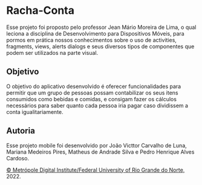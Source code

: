 # Racha-Conta

Esse projeto foi proposto pelo professor Jean Mário Moreira de Lima, o qual leciona a disciplina de Desenvolvimento para Dispositivos Móveis, para pormos em prática nossos conhecimentos sobre o uso de activities, fragments, views, alerts dialogs e seus diversos tipos de componentes que podem ser utilizados na parte visual.  

## Objetivo

O objetivo do aplicativo desenvolvido é oferecer funcionalidades para permitir que um grupo de pessoas possam contabilizar os seus itens consumidos como bebidas e comidas, e consigam fazer os cálculos necessários para saber quanto cada pessoa iria pagar caso dividissem a conta igualitariamente.                      

## Autoria

Esse projeto mobile foi desenvolvido por João Victtor Carvalho de Luna, Mariana Medeiros Pires, Matheus de Andrade Silva e Pedro Henrique Alves Cardoso. 

[©️ Metrópole Digital Institute](https://imd.ufrn.br/)[/Federal University of Rio Grande do Norte,](https://ufrn.br/) 2022.
